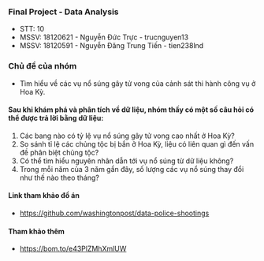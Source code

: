 ### Final Project - Data Analysis
- STT: 10
- MSSV: 18120621 - Nguyễn Đức Trực - trucnguyen13
- MSSV: 18120591 - Nguyễn Đăng Trung Tiến - tien238lnd

### Chủ đề của nhóm
 - Tìm hiểu về các vụ nổ súng gây tử vong của cảnh sát thi hành công vụ ở Hoa Kỳ.
#### Sau khi khám phá và phân tích về dữ liệu, nhóm thấy có một số câu hỏi có thể được trả lời bằng dữ liệu:
 1. Các bang nào có tỷ lệ vụ nổ súng gây tử vong cao nhất ở Hoa Kỳ?
 2. So sánh tỉ lệ các chủng tộc bị bắn ở Hoa Kỳ, liệu có liên quan gì đến vấn đề phân biệt chủng tộc?
 3. Có thể tìm hiểu nguyên nhân dẫn tới vụ nổ súng từ dữ liệu không?
 4. Trong mỗi năm của 3 năm gần đây, số lượng các vụ nổ súng thay đổi như thế nào theo tháng?

#### Link tham khảo đồ án
- https://github.com/washingtonpost/data-police-shootings

#### Tham khảo thêm
- https://bom.to/e43PlZMhXmlUW


